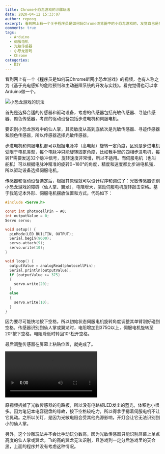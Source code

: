```yaml
---
title: Chrome小恐龙游戏的沙雕玩法
date: 2020-04-12 15:33:07
author: repoog
excerpt: 看到网上有一个关于程序员是如何玩Chrome浏览器中的小恐龙游戏的，发觉自己是可以DIY一个类似的。于是用手边的Arduino以及伺服电机、光敏传感器手搓了一个一模一样的装置。
comments: true
tags:
  - Arduino
  - 伺服电机
  - 光敏传感器
  - 小恐龙游戏
  - Chrome
categories:
  - DIY
---
```


看到网上有一个《程序员是如何玩Chrome断网小恐龙游戏》的视频，也有人称之为《基于光电感知的危险预判和主动避障系统的开发与实践》。看完觉得也可以拿Arduino做一个。

![小恐龙游戏的玩法](images/2020/04/dinosaur_game.png '小恐龙游戏的玩法')

首先是选择合适的传感器和驱动设备，考虑的传感器包括光敏传感器、寻迹传感器、颜色传感器，考虑的驱动设备包括步进电机和伺服电机。

要识别小恐龙游戏中的仙人掌，其灵敏度从高到底依次是光敏传感器、寻迹传感器和颜色传感器，所以传感器选择光敏传感器。

步进电机和伺服电机都可以根据电脉冲（高电频）旋转一定角度，区别是步进电机受限于电机类型，每个电脉冲只能旋转固定角度，比如我手里的四相步进电机，每转1°需要发送32个脉冲信号，旋转速度非常慢，所以不适用。而伺服电机（也叫舵机）可以根据电脉冲精准的旋转0~180°的角度，精度和速度都比步进电机强，所以驱动设备选择伺服电机。

传感器和驱动设备选定后，根据其原理就可以设计程序和调试了：光敏传感器识别小恐龙游戏的障碍（仙人掌、翼龙），电阻增大，驱动伺服电机旋转敲击空格。基于我笔记本外形、伺服电机摆放位置和方式，代码如下：

``` C
#include <Servo.h>

const int photocellPin = A0;
int outputValue = 0;
Servo servo;

void setup() {
  pinMode(LED_BUILTIN, OUTPUT);
  Serial.begin(9600);
  servo.attach(9);                              
  servo.write(10);
}

void loop() {
  outputValue = analogRead(photocellPin);
  Serial.println(outputValue);
  if (outputValue >= 375)
  {
    servo.write(20);
  }
  else
  {
    servo.write(10);
  }
}
```

因为要尽可能快地按下空格，所以初始状态伺服电机旋转角度调整其单臂刚好碰到空格，传感器识别到仙人掌或翼龙时，电阻增加到375Ω以上，伺服电机旋转至20°按下空格，电阻降低时转回10°松开空格。

最后调整传感器在屏幕上粘贴位置，就完成了。

<video src="/images/2020/04/dino_game.mp4" src="https://www.youtube.com/shorts/7m_Iq00LrbE" controls></video>

原视频拆掉了光敏传感器的电路板，所以没有电路板LED发出的蓝光，体积也小很多。因为笔记本电容键盘的缘故，按下空格较吃力，所以得拿手摁着伺服电机不让它晃动。之所以关灯，是因为光敏电阻会受其他光源影响，开灯会让它无法识别到小的仙人掌。

另外，这个沙雕玩法并不会比手动玩分数高，因为光敏传感器只能识别屏幕上单点高度的仙人掌或翼龙，飞的高的翼龙无法识别，且游戏到一定分后游戏里的天会黑，上面的程序并没有考虑这种情况。